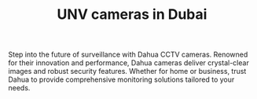 ---
id: 2
title:  "UNV cameras in Dubai"
body:   "Step into the future of surveillance with Dahua CCTV cameras. Renowned for their innovation and performance, Dahua cameras deliver crystal-clear images and robust security features. Whether for home or business, trust Dahua to provide comprehensive monitoring solutions tailored to your needs."
icon: "../icons/dahua.svg"
---